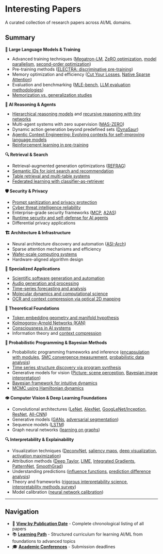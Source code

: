 # Interesting Papers
A curated collection of research papers across AI/ML domains.

## Summary

**🤖 Large Language Models & Training**
- Advanced training techniques ([Megatron-LM](https://arxiv.org/abs/1909.08053), [ZeRO optimization](https://arxiv.org/abs/1910.02054), [model parallelism](https://arxiv.org/abs/2104.04473), [second-order optimization](https://arxiv.org/pdf/2510.09378))
- Pre-training methods ([ELECTRA: discriminative pre-training](https://arxiv.org/abs/2003.10555))
- Memory optimization and efficiency ([Cut Your Losses](https://arxiv.org/abs/2411.09009), [Native Sparse Attention](https://arxiv.org/abs/2502.11089))
- Evaluation and benchmarking ([MLE-bench](https://arxiv.org/abs/2410.07095), [LLM evaluation methodologies](https://arxiv.org/pdf/2502.07445))
- [Memorization vs. generalization studies](https://arxiv.org/pdf/2505.24832)

**🧠 AI Reasoning & Agents**
- [Hierarchical reasoning models](https://arxiv.org/pdf/2506.21734) and [recursive reasoning with tiny networks](https://arxiv.org/pdf/2510.04871)
- Multi-agent systems with zero supervision ([MAS-ZERO](https://arxiv.org/pdf/2505.14996))
- Dynamic action generation beyond predefined sets ([DynaSaur](https://arxiv.org/abs/2411.01747))
- [Agentic Context Engineering: Evolving contexts for self-improving language models](https://arxiv.org/abs/2510.04618)
- [Reinforcement learning in pre-training](https://arxiv.org/abs/2506.08007)

**🔍 Retrieval & Search**
- Retrieval-augmented generation optimizations ([REFRAG](https://arxiv.org/pdf/2509.01092))
- [Semantic IDs for joint search and recommendation](https://arxiv.org/abs/2508.10478)
- [Table retrieval and multi-table systems](https://arxiv.org/pdf/2404.09889)
- [Federated learning with classifier-as-retriever](https://arxiv.org/pdf/2509.16508)

**🛡️ Security & Privacy**
- [Prompt sanitization and privacy protection](https://arxiv.org/abs/2504.05147)
- [Cyber threat intelligence reliability](https://arxiv.org/abs/2503.23175)
- Enterprise-grade security frameworks ([MCP](https://arxiv.org/pdf/2504.08623), [A2AS](https://arxiv.org/pdf/2510.13825))
- [Runtime security and self-defense for AI agents](https://arxiv.org/pdf/2510.13825)
- Differential privacy applications

**🏗️ Architecture & Infrastructure**
- Neural architecture discovery and automation ([ASI-Arch](https://arxiv.org/pdf/2507.18074))
- Sparse attention mechanisms and efficiency
- [Wafer-scale computing systems](https://arxiv.org/pdf/2405.07898)
- Hardware-aligned algorithm design

**🎯 Specialized Applications**
- [Scientific software generation and automation](https://arxiv.org/pdf/2509.06503)
- [Audio generation and processing](https://arxiv.org/pdf/2407.14358)
- [Time-series forecasting and analysis](https://arxiv.org/pdf/2402.03885)
- [Molecular dynamics and computational science](https://arxiv.org/pdf/2405.07898)
- [OCR and context compression via optical 2D mapping](https://arxiv.org/pdf/2510.18234)

**🔬 Theoretical Foundations**
- [Token embedding geometry and manifold hypothesis](https://arxiv.org/abs/2504.01002)
- [Kolmogorov–Arnold Networks (KAN)](https://arxiv.org/pdf/2404.19756)
- [Consciousness in AI systems](https://arxiv.org/pdf/2308.08708v3.pdf)
- Information theory and [context compression](https://arxiv.org/pdf/2510.18234)

**🎲 Probabilistic Programming & Bayesian Methods**
- Probabilistic programming frameworks and inference ([encapsulation with modules](https://arxiv.org/abs/1612.04759), [SMC convergence measurement](https://arxiv.org/abs/1612.02161), [probabilistic data analysis](https://papers.nips.cc/paper/6060-a-probabilistic-programming-approach-to-probabilistic-data-analysis.pdf))
- [Time series structure discovery via program synthesis](https://arxiv.org/abs/1611.07051)
- Generative models for vision ([Picture: scene perception](https://mrkulk.github.io/www_cvpr15/1999.pdf), [Bayesian image interpretation](http://papers.nips.cc/paper/4881-approximate-bayesian-image-interpretation-using-generative-probabilistic-graphics-programs.pdf))
- [Bayesian framework for intuitive dynamics](https://cocosci.berkeley.edu/tom/papers/collisions.pdf)
- [MCMC using Hamiltonian dynamics](https://arxiv.org/abs/1206.1901)

**👁️ Computer Vision & Deep Learning Foundations**
- Convolutional architectures ([LeNet](http://yann.lecun.com/exdb/publis/pdf/lecun-01a.pdf), [AlexNet](https://papers.nips.cc/paper/4824-imagenet-classification-with-deep-convolutional-neural-networks.pdf), [GoogLeNet/Inception](https://arxiv.org/abs/1409.4842), [ResNet](https://arxiv.org/abs/1512.03385), [All-CNN](https://arxiv.org/abs/1412.6806))
- Generative models ([GANs](https://arxiv.org/abs/1406.2661), [adversarial segmentation](https://arxiv.org/abs/1611.08408))
- Sequence models ([LSTM](https://www.researchgate.net/publication/13853244_Long_Short-term_Memory))
- Graph neural networks ([learning on graphs](http://proceedings.mlr.press/v48/niepert16.pdf))

**🔍 Interpretability & Explainability**
- Visualization techniques ([DeconvNet](https://arxiv.org/abs/1311.2901), [saliency maps](https://arxiv.org/abs/1312.6034), [deep visualization](http://yosinski.com/media/papers/Yosinski__2015__ICML_DL__Understanding_Neural_Networks_Through_Deep_Visualization__.pdf), [activation maximization](https://arxiv.org/abs/1605.09304))
- Attribution methods ([Deep Taylor](https://arxiv.org/abs/1512.02479), [LIME](https://arxiv.org/abs/1602.04938), [Integrated Gradients](https://arxiv.org/abs/1703.01365), [PatternNet](https://arxiv.org/abs/1705.05598), [SmoothGrad](https://arxiv.org/abs/1706.03825))
- Understanding predictions ([influence functions](https://arxiv.org/abs/1703.04730), [prediction difference analysis](https://arxiv.org/abs/1702.04595))
- Theory and frameworks ([rigorous interpretability science](https://arxiv.org/abs/1702.08608), [interpretability methods survey](https://arxiv.org/abs/1706.07979))
- Model calibration ([neural network calibration](https://arxiv.org/abs/1706.04599))

---

## Navigation

- 📅 **[View by Publication Date](by-date.md)** - Complete chronological listing of all papers
- 📚 **[Learning Path](learning-path.md)** - Structured curriculum for learning AI/ML from foundations to advanced topics
- 🎓 **[Academic Conferences](https://aideadlin.es/?sub=ML,CV,CG,NLP,RO,SP,DM,AP,KR,HCI)** - Submission deadlines